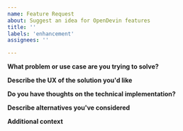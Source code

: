 ```yaml
---
name: Feature Request
about: Suggest an idea for OpenDevin features
title: ''
labels: 'enhancement'
assignees: ''

---
```


**What problem or use case are you trying to solve?**

**Describe the UX of the solution you'd like**

**Do you have thoughts on the technical implementation?**

**Describe alternatives you've considered**

**Additional context**
